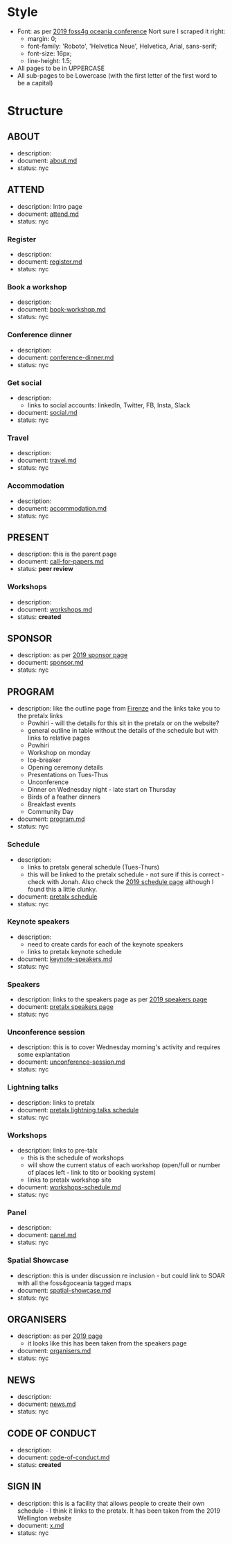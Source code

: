 # Style #
- Font: as per [2019 foss4g oceania conference](https://2019.foss4g-oceania.org/attend/)
  Nort sure I scraped it right:
  - margin: 0;
  - font-family: 'Roboto', 'Helvetica Neue', Helvetica, Arial, sans-serif;
  - font-size: 16px;
  - line-height: 1.5;
- All pages to be in UPPERCASE
- All sub-pages to be Lowercase (with the first letter of the first word to be a capital)
# Structure #
## ABOUT ##
- description:
- document: [about.md]()
- status: nyc
## ATTEND ##
- description: Intro page
- document: [attend.md]()
- status: nyc
### Register ###
- description:
- document: [register.md]()
- status: nyc
### Book a workshop ###
- description:
- document: [book-workshop.md]()
- status: nyc
### Conference dinner ###
- description:
- document: [conference-dinner.md]()
- status: nyc
### Get social ###
- description:
  - links to social accounts: linkedIn, Twitter, FB, Insta, Slack
- document: [social.md]()
- status: nyc
### Travel ###
- description:
- document: [travel.md]()
- status: nyc
### Accommodation ###
- description:
- document: [accommodation.md]()
- status: nyc
## PRESENT ##
- description: this is the parent page
- document: [call-for-papers.md](https://github.com/foss4g-oceania/foss4g-sotm-oceania-2023/blob/29a92a9e9bfb6f9f34fba58e5bc7e1c4e6b3c13b/src/documents/call-for-papers.md)
- status: **peer review**
### Workshops ###
- description:
- document: [workshops.md](https://github.com/foss4g-oceania/foss4g-sotm-oceania-2023/blob/29a92a9e9bfb6f9f34fba58e5bc7e1c4e6b3c13b/src/documents/workshops.md)
- status: **created**
## SPONSOR ##
- description: as per [2019 sponsor page](https://2019.foss4g-oceania.org/sponsor/)
- document: [sponsor.md]()
- status: nyc
## PROGRAM ##
- description: like the outline page from [Firenze](https://2022.foss4g.org/program-outline.php) and the links take you to the pretalx links
  -  Powhiri - will the details for this sit in the pretalx or on the website? 
  -  general outline in table without the details of the schedule but with links to relative pages
    -   Powhiri
    -   Workshop on monday
    -   Ice-breaker
    -   Opening ceremony details
    -   Presentations on Tues-Thus
    -   Unconference
    -   Dinner on Wednesday night
      -    late start on Thursday
    -   Birds of a feather dinners
    -   Breakfast events
    -   Community Day 
- document: [program.md]()
- status: nyc
### Schedule ###
- description: 
  - links to pretalx general schedule (Tues-Thurs)
  - this will be linked to the pretalx schedule - not sure if this is correct - check with Jonah. Also check the [2019 schedule page](https://2019.foss4g-oceania.org/schedule/) although I found this a little clunky.
- document: [pretalx schedule](https://talks.osgeo.org/api/events/foss4g-sotm-oceania-2023/)
- status: nyc
### Keynote speakers ###
- description: 
  - need to create cards for each of the keynote speakers
  - links to pretalx keynote schedule
- document: [keynote-speakers.md]()
- status: nyc
### Speakers ###
- description: links to the speakers page as per [2019 speakers page](https://2019.foss4g-oceania.org/speakers/)
- document: [pretalx speakers page](https://talks.osgeo.org/api/events/foss4g-sotm-oceania-2023/)
- status: nyc
### Unconference session ###
- description: this is to cover Wednesday morning's activity and requires some explantation
- document: [unconference-session.md]()
- status: nyc
### Lightning talks ###
- description: links to pretalx
- document: [pretalx lightning talks schedule]()
- status: nyc
### Workshops ###
- description: links to pre-talx
  - this is the schedule of workshops
  - will show the current status of each workshop (open/full or number of places left - link to tito or booking system)
  - links to pretalx workshop site
- document: [workshops-schedule.md]()
- status: nyc
### Panel ###
- description:
- document: [panel.md]()
- status: nyc
### Spatial Showcase ###
- description: this is under discussion re inclusion - but could link to SOAR with all the foss4goceania tagged maps
- document: [spatial-showcase.md]()
- status: nyc
## ORGANISERS ##
- description: as per [2019 page](https://2019.foss4g-oceania.org/team/)
  - it looks like this has been taken from the speakers page 
- document: [organisers.md]()
- status: nyc
## NEWS ##
- description:
- document: [news.md]()
- status: nyc
## CODE OF CONDUCT ##
- description:
- document: [code-of-conduct.md](https://github.com/foss4g-oceania/foss4g-sotm-oceania-2023/blob/29a92a9e9bfb6f9f34fba58e5bc7e1c4e6b3c13b/src/documents/code-of-conduct.md)
- status: **created**
## SIGN IN ##
- description: this is a facility that allows people to create their own schedule - I think it links to the pretalx. It has been taken from the 2019 Wellington website
- document: [x.md]()
- status: nyc
